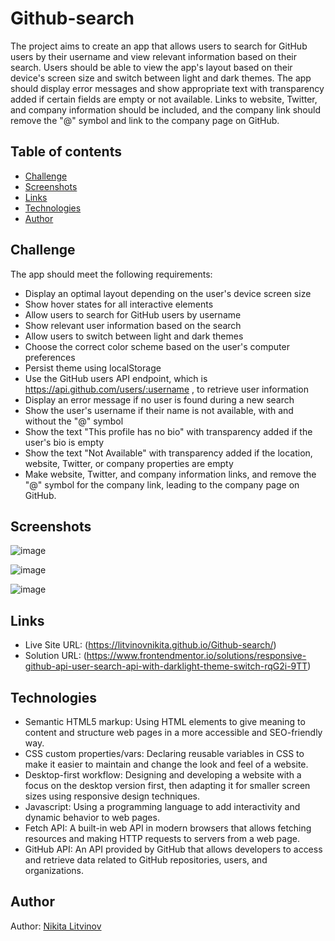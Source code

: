 # Github-search
The project aims to create an app that allows users to search for GitHub users by their username and view relevant information based on their search. Users should be able to view the app's layout based on their device's screen size and switch between light and dark themes. The app should display error messages and show appropriate text with transparency added if certain fields are empty or not available. Links to website, Twitter, and company information should be included, and the company link should remove the "@" symbol and link to the company page on GitHub.

## Table of contents

- [Challenge](#challenge)
- [Screenshots](#screenshots)
- [Links](#links)
- [Technologies](#technologies)
- [Author](#author)


## Challenge
The app should meet the following requirements:

- Display an optimal layout depending on the user's device screen size
- Show hover states for all interactive elements
- Allow users to search for GitHub users by username
- Show relevant user information based on the search
- Allow users to switch between light and dark themes
- Choose the correct color scheme based on the user's computer preferences
- Persist theme using localStorage
- Use the GitHub users API endpoint, which is https://api.github.com/users/:username , to retrieve user information
- Display an error message if no user is found during a new search
- Show the user's username if their name is not available, with and without the "@" symbol
- Show the text "This profile has no bio" with transparency added if the user's bio is empty
- Show the text "Not Available" with transparency added if the location, website, Twitter, or company properties are empty
- Make website, Twitter, and company information links, and remove the "@" symbol for the company link, leading to the company page on GitHub.

## Screenshots
![image](https://user-images.githubusercontent.com/91351927/219975875-7c44094c-f779-4cc1-8c49-c7486890d045.png)

![image](https://user-images.githubusercontent.com/91351927/219975902-d323e9d9-8ce3-4519-8213-e5226fb813e8.png)

![image](https://user-images.githubusercontent.com/91351927/219975950-9cb54975-5dd9-4e63-80f6-37c09dee349e.png)


## Links
- Live Site URL: (https://litvinovnikita.github.io/Github-search/)
- Solution URL: (https://www.frontendmentor.io/solutions/responsive-github-api-user-search-api-with-darklight-theme-switch-rqG2i-9TT)


## Technologies
- Semantic HTML5 markup: Using HTML elements to give meaning to content and structure web pages in a more accessible and SEO-friendly way.
- CSS custom properties/vars: Declaring reusable variables in CSS to make it easier to maintain and change the look and feel of a website.
- Desktop-first workflow: Designing and developing a website with a focus on the desktop version first, then adapting it for smaller screen sizes using responsive design techniques.
- Javascript: Using a programming language to add interactivity and dynamic behavior to web pages.
- Fetch API: A built-in web API in modern browsers that allows fetching resources and making HTTP requests to servers from a web page.
- GitHub API: An API provided by GitHub that allows developers to access and retrieve data related to GitHub repositories, users, and organizations.


## Author
Author: [Nikita Litvinov](https://github.com/LitvinovNikita)
